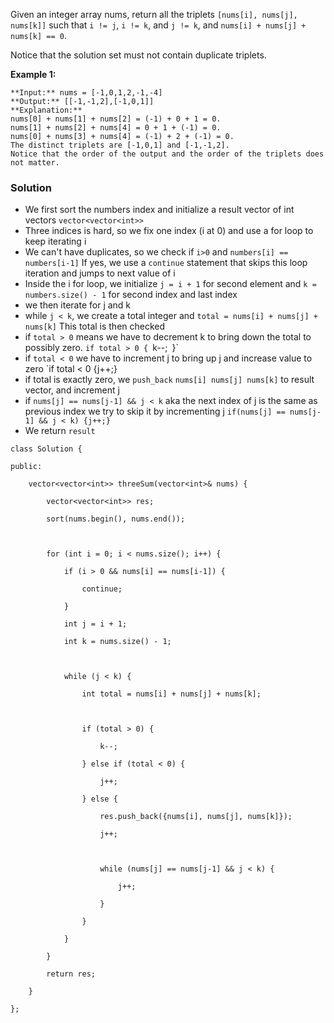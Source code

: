 Given an integer array nums, return all the triplets `[nums[i], nums[j], nums[k]]` such that `i != j`, `i != k`, and `j != k`, and `nums[i] + nums[j] + nums[k] == 0`.

Notice that the solution set must not contain duplicate triplets.

**Example 1:**

```
**Input:** nums = [-1,0,1,2,-1,-4]
**Output:** [[-1,-1,2],[-1,0,1]]
**Explanation:** 
nums[0] + nums[1] + nums[2] = (-1) + 0 + 1 = 0.
nums[1] + nums[2] + nums[4] = 0 + 1 + (-1) = 0.
nums[0] + nums[3] + nums[4] = (-1) + 2 + (-1) = 0.
The distinct triplets are [-1,0,1] and [-1,-1,2].
Notice that the order of the output and the order of the triplets does not matter.
```


### Solution
- We first sort the numbers index and initialize a result vector of int vectors `vector<vector<int>>`
- Three indices is hard, so we fix one index (i at 0) and use a for loop to keep iterating i
- We can't have duplicates, so we check if `i>0` and ``numbers[i] == numbers[i-1]`` If yes, we use a `continue` statement that skips this loop iteration and jumps to next value of i
- Inside the i for loop, we initialize `j = i + 1` for second element and `k = numbers.size() - 1` for second index and last index
- we then iterate for j and k
- while `j < k`, we create a total integer and `total = nums[i] + nums[j] + nums[k]` This total is then checked
- if `total > 0` means we have to decrement k to bring down the total to possibly zero.
  `if total > 0 {
	  `k--;`
	`}`
- if `total < 0` we have to increment j to bring up j and increase value to zero
`if total < 0 {j++;}
- if total is exactly zero, we `push_back` `nums[i] nums[j] nums[k]` to result vector, and increment j
- if `nums[j] == nums[j-1] && j < k` aka the next index of j is the same as previous index we try to skip it by incrementing j
  `if(nums[j] == nums[j-1] && j < k) {j++;}`
- We return `result`

```
class Solution {

public:

    vector<vector<int>> threeSum(vector<int>& nums) {

        vector<vector<int>> res;

        sort(nums.begin(), nums.end());

  

        for (int i = 0; i < nums.size(); i++) {

            if (i > 0 && nums[i] == nums[i-1]) {

                continue;

            }

            int j = i + 1;

            int k = nums.size() - 1;

  

            while (j < k) {

                int total = nums[i] + nums[j] + nums[k];

  

                if (total > 0) {

                    k--;

                } else if (total < 0) {

                    j++;

                } else {

                    res.push_back({nums[i], nums[j], nums[k]});

                    j++;

  

                    while (nums[j] == nums[j-1] && j < k) {

                        j++;

                    }

                }

            }

        }

        return res;        

    }

};
```